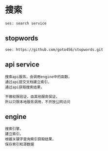 # 搜索
    ses: search service
    
## stopwords
    see: https://github.com/goto456/stopwords.git
    
## api service 
    搜索api服务，会调用engine中的函数，
    通过api提交文档建立索引，
    通过api获取搜索结果，
    
    不做权限验证，由其他服务保证，
    所以只限本地服务调用，不开放公网访问

## engine
    搜索引擎，
    建立索引，
    根据关键字查询索引获取结果，
    保存索引和源数据
